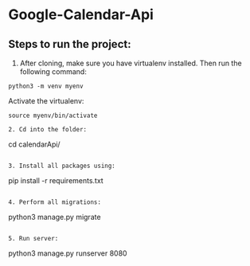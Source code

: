 # Google-Calendar-Api

## Steps to run the project:

1. After cloning, make sure you have virtualenv installed. Then run the following command:

```
python3 -m venv myenv   
```
Activate the virtualenv:

```
source myenv/bin/activate

2. Cd into the folder: 
``` 
cd calendarApi/ 
```

3. Install all packages using: 
``` 
pip install -r requirements.txt 
```

4. Perform all migrations: 
``` 
python3 manage.py migrate
```

5. Run server: 
``` 
python3 manage.py runserver 8080
```

